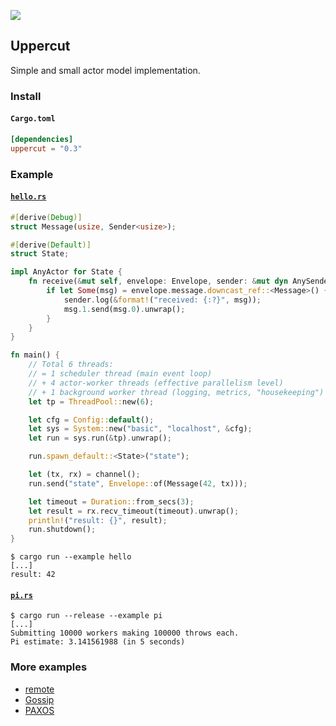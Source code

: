 ![](https://github.com/sergey-melnychuk/uppercut/workflows/Rust/badge.svg)

## Uppercut

Simple and small actor model implementation.

### Install

#### `Cargo.toml`

```toml
[dependencies]
uppercut = "0.3"
```

### Example

#### [`hello.rs`](/examples/hello.rs)

```rust
#[derive(Debug)]
struct Message(usize, Sender<usize>);

#[derive(Default)]
struct State;

impl AnyActor for State {
    fn receive(&mut self, envelope: Envelope, sender: &mut dyn AnySender) {
        if let Some(msg) = envelope.message.downcast_ref::<Message>() {
            sender.log(&format!("received: {:?}", msg));
            msg.1.send(msg.0).unwrap();
        }
    }
}

fn main() {
    // Total 6 threads:
    // = 1 scheduler thread (main event loop)
    // + 4 actor-worker threads (effective parallelism level)
    // + 1 background worker thread (logging, metrics, "housekeeping")
    let tp = ThreadPool::new(6);

    let cfg = Config::default();
    let sys = System::new("basic", "localhost", &cfg);
    let run = sys.run(&tp).unwrap();

    run.spawn_default::<State>("state");

    let (tx, rx) = channel();
    run.send("state", Envelope::of(Message(42, tx)));

    let timeout = Duration::from_secs(3);
    let result = rx.recv_timeout(timeout).unwrap();
    println!("result: {}", result);
    run.shutdown();
}
```

```shell
$ cargo run --example hello
[...]
result: 42
```

#### [`pi.rs`](/examples/pi.rs)

```shell
$ cargo run --release --example pi
[...]
Submitting 10000 workers making 100000 throws each.
Pi estimate: 3.141561988 (in 5 seconds)
```

### More examples

- [remote](/examples/remote.rs)
- [Gossip](/examples/gossip.rs)
- [PAXOS](/examples/paxos.rs)
